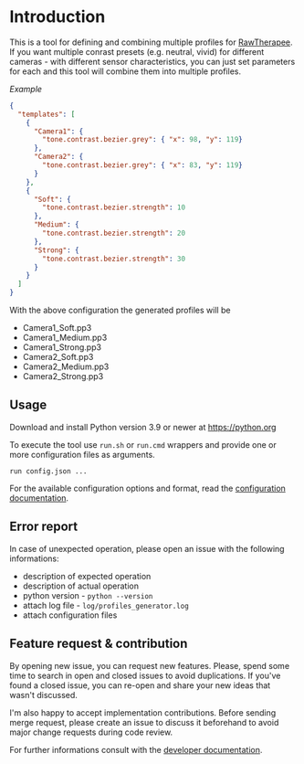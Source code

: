 # Introduction

This is a tool for defining and combining multiple profiles for
[RawTherapee](http://rawtherapee.com/).
If you want multiple conrast presets (e.g. neutral, vivid) for different cameras -
with different sensor characteristics, you can just set parameters for each
and this tool will combine them into multiple profiles.

*Example*

```json
{
  "templates": [
    {
      "Camera1": {
        "tone.contrast.bezier.grey": { "x": 98, "y": 119}
      },
      "Camera2": {
        "tone.contrast.bezier.grey": { "x": 83, "y": 119}
      }
    },
    {
      "Soft": {
        "tone.contrast.bezier.strength": 10
      },
      "Medium": {
        "tone.contrast.bezier.strength": 20
      },
      "Strong": {
        "tone.contrast.bezier.strength": 30
      }
    }
  ]
}
```

With the above configuration the generated profiles will be
* Camera1_Soft.pp3
* Camera1_Medium.pp3
* Camera1_Strong.pp3
* Camera2_Soft.pp3
* Camera2_Medium.pp3
* Camera2_Strong.pp3

## Usage

Download and install Python version 3.9 or newer at https://python.org

To execute the tool use `run.sh` or `run.cmd` wrappers and provide
one or more configuration files as arguments.

```
run config.json ...
```

For the available configuration options and format,
read the [configuration documentation](docs/configuration.md).

## Error report

In case of unexpected operation, please open an issue with the following informations:
* description of expected operation
* description of actual operation
* python version - `python --version`
* attach log file - `log/profiles_generator.log`
* attach configuration files

## Feature request & contribution

By opening new issue, you can request new features.
Please, spend some time to search in open and closed issues to avoid duplications.
If you've found a closed issue, you can re-open and share your new ideas that wasn't
discussed.

I'm also happy to accept implementation contributions.
Before sending merge request, please create an issue to discuss it beforehand to avoid
major change requests during code review.

For further informations consult with the [developer documentation](docs/developer.md).
